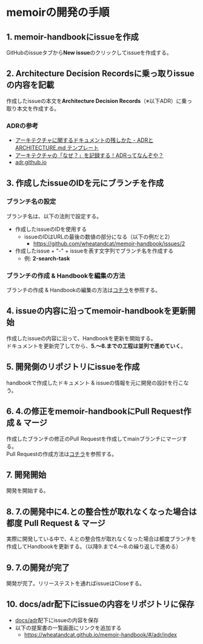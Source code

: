 # memoirの開発の手順

## 1. memoir-handbookにissueを作成

GitHubのissueタブから**New issue**のクリックしてissueを作成する。

## 2. Architecture Decision Recordsに乗っ取りissueの内容を記載

作成したissueの本文を**Architecture Decision Records**（※以下ADR）に乗っ取り本文を作成する。

### ADRの参考
 - [アーキテクチャに関するドキュメントの残しかた - ADRとARCHITECTURE.md テンプレート](https://qiita.com/e99h2121/items/f508ef4c9743b8fc9f5b)
 - [アーキテクチャの「なぜ？」を記録する！ADRってなんぞや？](https://qiita.com/fuubit/items/dbb22435202acbe48849)
 - [adr.github.io](https://adr.github.io/)

## 3. 作成したissueのIDを元にブランチを作成

### ブランチ名の設定
ブランチ名は、以下の法則で設定する。

 - 作成したissueのIDを使用する
   - issueのIDはURLの最後の数値の部分になる（以下の例だと2）
     - https://github.com/wheatandcat/memoir-handbook/issues/2
 - 作成したissue + "-" + issueを表す文字列でブランチ名を作成する
   - 例: **2-search-task**

### ブランチの作成 & Handbookを編集の方法

ブランチの作成 & Handbookの編集の方法は[コチラ](guide/01-local)を参照する。


## 4. issueの内容に沿ってmemoir-handbookを更新開始

作成したissueの内容に沿って、Handbookを更新を開始する。<br/>
ドキュメントを更新完了してから、**5.〜8.までの工程は並列で進めていく**。

## 5. 開発側のリポジトリにissueを作成

handbookで作成したドキュメント & issueの情報を元に開発の設計を行こなう。

## 6. 4.の修正をmemoir-handbookにPull Request作成 & マージ

作成したブランチの修正のPull Requestを作成してmainブランチにマージする。<br/>
Pull Requestの作成方法は[コチラ](guide/01-local?id=_6-pull-requestを作成する)を参照する。

## 7. 開発開始

開発を開始する。

## 8. 7.の開発中に4.との整合性が取れなくなった場合は都度 Pull Request & マージ

実際に開発している中で、4.との整合性が取れなくなった場合は都度ブランチを作成してHandbookを更新する。（以降9.まで4.〜8.の繰り返しで進める）

## 9. 7.の開発が完了

開発が完了。リリーステストを通ればissueはCloseする。

## 10. docs/adr配下にissueの内容をリポジトリに保存
 - [docs/adr](https://github.com/wheatandcat/memoir-handbook/tree/main/docs/adr)配下にissueの内容を保存
 - 以下の提案書の一覧画面にリンクを追加する
   - https://wheatandcat.github.io/memoir-handbook/#/adr/index 


